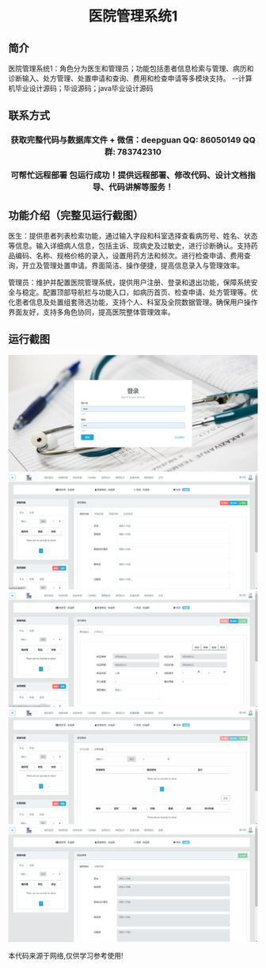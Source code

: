 <p><h1 align="center">医院管理系统1</h1></p>

## 简介
医院管理系统1：角色分为医生和管理员；功能包括患者信息检索与管理、病历和诊断输入、处方管理、处置申请和查询、费用和检查申请等多模块支持。    --计算机毕业设计源码；毕设源码；java毕业设计源码


## 联系方式
<p><h3 align="center">获取完整代码与数据库文件 + 微信：deepguan QQ: 86050149 QQ群: 783742310</h3></p>
<p><h3 align="center">可帮忙远程部署 包运行成功！提供远程部署、修改代码、设计文档指导、代码讲解等服务！</h3></p>

## 功能介绍（完整见运行截图）
医生：提供患者列表检索功能，通过输入字段和科室选择查看病历号、姓名、状态等信息。输入详细病人信息，包括主诉、现病史及过敏史，进行诊断确认。支持药品编码、名称、规格价格的录入，设置用药方法和频次。进行检查申请、费用查询，开立及管理处置申请。界面简洁、操作便捷，提高信息录入与管理效率。

管理员：维护并配置医院管理系统，提供用户注册、登录和退出功能，保障系统安全与稳定。配置顶部导航栏与功能入口，如病历首页、检查申请、处方管理等。优化患者信息及处置组套筛选功能，支持个人、科室及全院数据管理。确保用户操作界面友好，支持多角色协同，提高医院整体管理效率。


## 运行截图
![](imgs/588112-20220228152334712-101838598.png)
![](imgs/588112-20220228152345940-857307509.png)
![](imgs/588112-20220228152352481-1627769574.png)
![](imgs/588112-20220228152358686-1586996942.png)
![](imgs/588112-20220228152405215-1564115314.png)

<p>本代码来源于网络,仅供学习参考使用!</p>
